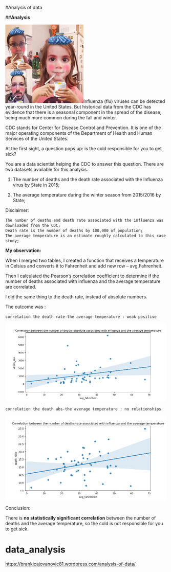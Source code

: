 
#Analysis of data

##**Analysis**


<img src="images/flu.jpg">Influenza (flu) viruses can be detected year-round in the United States. But historical data from the CDC has evidence that there is a seasonal component in the spread of the disease, being much more common during the fall and winter.

CDC stands for Center for Disease Control and Prevention. It is one of the major operating components of the Department of Health and Human Services of the United States.

At the first sight, a question pops up: is the cold responsible for you to get sick?

You are a data scientist helping the CDC to answer this question. There are two datasets available for this analysis.

1. The number of deaths and the death rate associated with the Influenza virus by State in 2015;

2. The average temperature during the winter season from 2015/2016 by State;

Disclaimer: 

    The number of deaths and death rate associated with the influenza was downloaded from the CDC;
    Death rate is the number of deaths by 100,000 of population;
    The average temperature is an estimate roughly calculated to this case study;

**My observation:**

When I merged two tables, I created a function that receives a temperature in Celsius and converts it to Fahrenheit and add new row – avg.Fahrenheit. 

Then I calculated the Pearson’s correlation coefficient to determine if the number of deaths associated with influenza and the average temperature are correlated.

I did the same thing to the death rate, instead of absolute numbers.

The outcome was :

    correlation the death rate-the average temperature : weak positive
<p align="center">
<img src="images/Figure_1.png">
</p>

    correlation the death abs-the average temperature : no relationships
<p align="center">
<img src="images/Figure_2.png">
</p>

Conclusion:

There is **no statistically significant correlation** between the number of deaths and the average temperature, so the cold is not responsible for you to get sick.























# data_analysis
https://brankicajovanovic81.wordpress.com/analysis-of-data/
